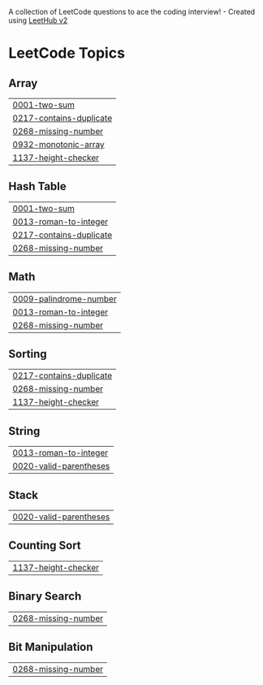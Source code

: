 A collection of LeetCode questions to ace the coding interview! - Created using [LeetHub v2](https://github.com/arunbhardwaj/LeetHub-2.0)
<!---LeetCode Topics Start-->
# LeetCode Topics
## Array
|  |
| ------- |
| [0001-two-sum](https://github.com/8JBL8/LeetCode/tree/master/0001-two-sum) |
| [0217-contains-duplicate](https://github.com/8JBL8/LeetCode/tree/master/0217-contains-duplicate) |
| [0268-missing-number](https://github.com/8JBL8/LeetCode/tree/master/0268-missing-number) |
| [0932-monotonic-array](https://github.com/8JBL8/LeetCode/tree/master/0932-monotonic-array) |
| [1137-height-checker](https://github.com/8JBL8/LeetCode/tree/master/1137-height-checker) |
## Hash Table
|  |
| ------- |
| [0001-two-sum](https://github.com/8JBL8/LeetCode/tree/master/0001-two-sum) |
| [0013-roman-to-integer](https://github.com/8JBL8/LeetCode/tree/master/0013-roman-to-integer) |
| [0217-contains-duplicate](https://github.com/8JBL8/LeetCode/tree/master/0217-contains-duplicate) |
| [0268-missing-number](https://github.com/8JBL8/LeetCode/tree/master/0268-missing-number) |
## Math
|  |
| ------- |
| [0009-palindrome-number](https://github.com/8JBL8/LeetCode/tree/master/0009-palindrome-number) |
| [0013-roman-to-integer](https://github.com/8JBL8/LeetCode/tree/master/0013-roman-to-integer) |
| [0268-missing-number](https://github.com/8JBL8/LeetCode/tree/master/0268-missing-number) |
## Sorting
|  |
| ------- |
| [0217-contains-duplicate](https://github.com/8JBL8/LeetCode/tree/master/0217-contains-duplicate) |
| [0268-missing-number](https://github.com/8JBL8/LeetCode/tree/master/0268-missing-number) |
| [1137-height-checker](https://github.com/8JBL8/LeetCode/tree/master/1137-height-checker) |
## String
|  |
| ------- |
| [0013-roman-to-integer](https://github.com/8JBL8/LeetCode/tree/master/0013-roman-to-integer) |
| [0020-valid-parentheses](https://github.com/8JBL8/LeetCode/tree/master/0020-valid-parentheses) |
## Stack
|  |
| ------- |
| [0020-valid-parentheses](https://github.com/8JBL8/LeetCode/tree/master/0020-valid-parentheses) |
## Counting Sort
|  |
| ------- |
| [1137-height-checker](https://github.com/8JBL8/LeetCode/tree/master/1137-height-checker) |
## Binary Search
|  |
| ------- |
| [0268-missing-number](https://github.com/8JBL8/LeetCode/tree/master/0268-missing-number) |
## Bit Manipulation
|  |
| ------- |
| [0268-missing-number](https://github.com/8JBL8/LeetCode/tree/master/0268-missing-number) |
<!---LeetCode Topics End-->